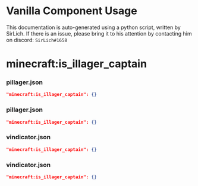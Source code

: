 # Vanilla Component Usage
This documentation is auto-generated using a python script, written by SirLich. If there is an issue, please bring it to his attention by contacting him on discord: `SirLich#1658`

# minecraft:is_illager_captain
### pillager.json
```JSON
"minecraft:is_illager_captain": {}
```

### pillager.json
```JSON
"minecraft:is_illager_captain": {}
```

### vindicator.json
```JSON
"minecraft:is_illager_captain": {}
```

### vindicator.json
```JSON
"minecraft:is_illager_captain": {}
```

